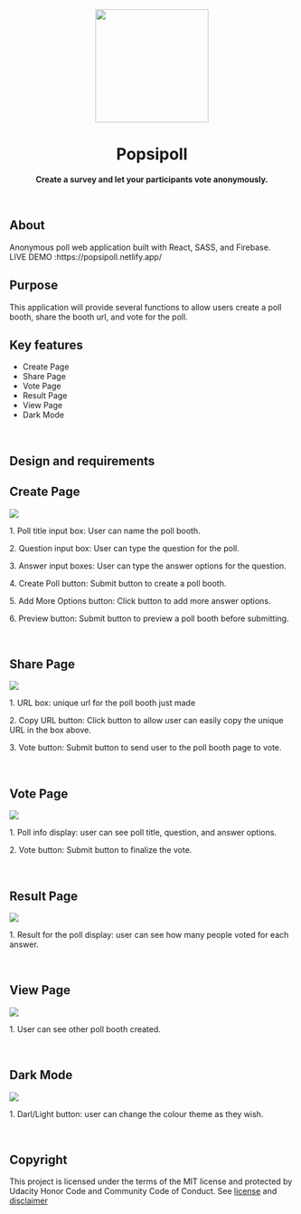 <div align="center"><img src="./src/assets/logo.png" width="200px"></div>
<h1 align="center">Popsipoll</h1>
<p align="center"><strong>Create a survey and let your participants vote anonymously.</strong>
</p>
<br/>

<h2>About</h2>
Anonymous poll web application built with React, SASS, and Firebase.<br/>
LIVE DEMO :https://popsipoll.netlify.app/
<br/>

<h2>Purpose</h2>
This application will provide several functions to allow users create a poll booth, share the booth url, and vote for the poll.
<br/>

<h2>Key features</h2>
<ul>
<li>Create Page</li>
<li>Share Page</li>
<li>Vote Page</li>
<li>Result Page</li>
<li>View Page</li>
<li>Dark Mode</li>
</ul>
<br/>

<h2>Design and requirements</h2>

<h2>Create Page</h2>
<img src="./src/assets/poll1.png">
<p>1. Poll title input box: User can name the poll booth. </p>
<p>2. Question input box: User can type the question for the poll. </p>
<p>3. Answer input boxes: User can type the answer options for the question. </p>
<p>4. Create Poll button: Submit button to create a poll booth. </p>
<p>5. Add More Options button: Click button to add more answer options. </p>
<p>6. Preview button: Submit button to preview a poll booth before submitting. </p>
<br/>

<h2>Share Page</h2>
<img src="./src/assets/poll2.png">
<p>1. URL box: unique url for the poll booth just made </p>
<p>2. Copy URL button: Click button to allow user can easily copy the unique URL in the box above.</p>
<p>3. Vote button: Submit button to send user to the poll booth page to vote.</p>
<br/>

<h2>Vote Page</h2>
<img src="./src/assets/poll3.png">
<p>1. Poll info display: user can see poll title, question, and answer options. </p>
<p>2. Vote button: Submit button to finalize the vote.</p>
<br/>

<h2>Result Page</h2>
<img src="./src/assets/poll4.png">
<p>1. Result for the poll display: user can see how many people voted for each answer.</p>
<br/>

<h2>View Page</h2>
<img src="./src/assets/poll7.png">
<p>1. User can see other poll booth created. </p>
<br/>

<h2>Dark Mode</h2>
<img src="./src/assets/poll6.png">
<p>1. Darl/Light button: user can change the colour theme as they wish. </p>
<br/>

<h2>Copyright</h2>
This project is licensed under the terms of the MIT license and protected by Udacity Honor Code and Community Code of Conduct. See <a href="LICENSE.md">license</a> and <a href="LICENSE.DISCLAIMER.md">disclaimer</a>
